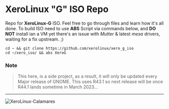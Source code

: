 # XeroLinux "G" ISO Repo

Repo for **XeroLinux-G** ISO. Feel free to go through files and learn how it's all done. To build ISO need to use **ABS** Script via commands below, and **DO NOT** install ian a VM yet there's an issue with *Mutter* & latest *mesa* drivers, waiting for a fix upstream. ;)

```
cd ~ && git clone https://github.com/xerolinux/xero_g_iso
cd ~/xero_iso/ && abs XeroG
```

### Note
> This here, is a side project, as a result, it will only be updated every Major release of GNOME. This uses R43.1 so next release will be once R44.1 lands sometime in March 2023...
-----------------------------------------------------------------
![XeroLinux-Calamares](https://i.imgur.com/9sjGFSN.png)
